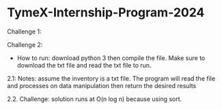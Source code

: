 # TymeX-Internship-Program-2024

Challenge 1:


Challenge 2: 
- How to run: download python 3 then compile the file. Make sure to download the txt file and read the txt file to run.

2.1: Notes: assume the inventory is a txt file. The program will read the file and processes on data manipulation then return the desired results

2.2. Challenge: solution runs at O(n log n) because using sort.

